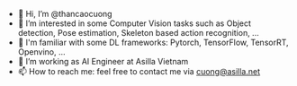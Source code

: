 - 👋 Hi, I’m @thancaocuong
- 👀 I’m interested in some Computer Vision tasks such as Object detection, Pose estimation, Skeleton based action recognition, ...
- 💞️ I'm familiar with some DL frameworks: Pytorch, TensorFlow, TensorRT, Openvino, ...
- 💞️ I’m working as AI Engineer at Asilla Vietnam
- 📫 How to reach me: feel free to contact me via cuong@asilla.net

<!---
thancaocuong/thancaocuong is a ✨ special ✨ repository because its `README.md` (this file) appears on your GitHub profile.
You can click the Preview link to take a look at your changes.
--->
